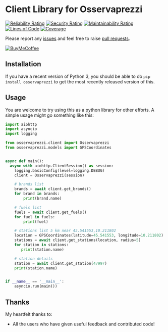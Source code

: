 # Client Library for Osservaprezzi

[![Reliability Rating](https://sonarcloud.io/api/project_badges/measure?project=lnx85_osservaprezzi-py&metric=reliability_rating)](https://sonarcloud.io/dashboard?id=lnx85_osservaprezzi-py) [![Security Rating](https://sonarcloud.io/api/project_badges/measure?project=lnx85_osservaprezzi-py&metric=security_rating)](https://sonarcloud.io/dashboard?id=lnx85_osservaprezzi-py) [![Maintainability Rating](https://sonarcloud.io/api/project_badges/measure?project=lnx85_osservaprezzi-py&metric=sqale_rating)](https://sonarcloud.io/dashboard?id=lnx85_osservaprezzi-py) [![Lines of Code](https://sonarcloud.io/api/project_badges/measure?project=lnx85_osservaprezzi-py&metric=ncloc)](https://sonarcloud.io/dashboard?id=lnx85_osservaprezzi-py) [![Coverage](https://sonarcloud.io/api/project_badges/measure?project=lnx85_osservaprezzi-py&metric=coverage)](https://sonarcloud.io/dashboard?id=lnx85_osservaprezzi-py)

Please report any [issues](https://github.com/lnx85/osservaprezzi.py/issues) and feel free to raise [pull requests](https://github.com/lnx85/osservaprezzi.py/pulls).

[![BuyMeCoffee](https://www.buymeacoffee.com/assets/img/custom_images/orange_img.png)](https://www.buymeacoffee.com/lnx85)

## Installation

If you have a recent version of Python 3, you should be able to
do `pip install osservaprezzi` to get the most recently released version of
this.

## Usage

You are welcome to try using this as a python library for other efforts.
A simple usage might go something like this:

```python
import aiohttp
import asyncio
import logging

from osservaprezzi.client import Osservaprezzi
from osservaprezzi.models import GPSCoordinates


async def main():
  async with aiohttp.ClientSession() as session:
    logging.basicConfig(level=logging.DEBUG)
    client = Osservaprezzi(session)

    # brands list
    brands = await client.get_brands()
    for brand in brands:
        print(brand.name)

    # fuels list
    fuels = await client.get_fuels()
    for fuel in fuels:
        print(fuel)

    # stations list 5 km near 45.541553,10.211802
    location = GPSCoordinates(latitude=45.541553, longitude=10.211802)
    stations = await client.get_stations(location, radius=5)
    for station in stations:
       print(station.name)

    # station details
    station = await client.get_station(47997)
    print(station.name)


if __name__ == '__main__':
    asyncio.run(main())
```

## Thanks

My heartfelt thanks to:

- All the users who have given useful feedback and contributed code!
